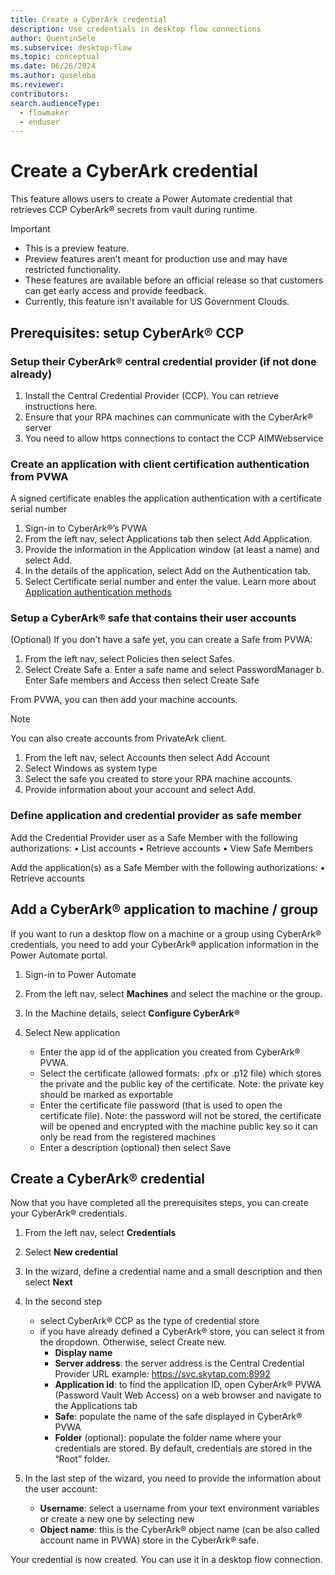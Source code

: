 ```yaml
---
title: Create a CyberArk credential
description: Use credentials in desktop flow connections 
author: QuentinSele
ms.subservice: desktop-flow
ms.topic: conceptual
ms.date: 06/26/2024
ms.author: quseleba
ms.reviewer: 
contributors:
search.audienceType: 
  - flowmaker
  - enduser
---
```


# Create a CyberArk credential

This feature allows users to create a Power Automate credential that retrieves CCP CyberArk® secrets from vault during runtime.

> [!IMPORTANT]
> - This is a preview feature.
> - Preview features aren’t meant for production use and may have restricted functionality.
> - These features are available before an official release so that customers can get early access and provide feedback.
> - Currently, this feature isn't available for US Government Clouds.

## Prerequisites: setup CyberArk® CCP 

### Setup their CyberArk® central credential provider (if not done already)
1.	Install the Central Credential Provider (CCP). You can retrieve instructions here.
2.	Ensure that your RPA machines can communicate with the CyberArk® server
3.	You need to allow https connections to contact the CCP AIMWebservice

### Create an application with client certification authentication from PVWA
A signed certificate enables the application authentication with a certificate serial number

1.	Sign-in to CyberArk®’s PVWA
2.	From the left nav, select Applications tab then select Add Application.  
3.	Provide the information in the Application window (at least a name) and select Add.
4.	In the details of the application, select Add on the Authentication tab.
5.	Select Certificate serial number and enter the value. Learn more about [Application authentication methods](https://docs.cyberark.com/credential-providers/Latest/en/Content/CP%20and%20ASCP/Application-Authentication-Methods-general.htm#ClientCert)

### Setup a CyberArk® safe that contains their user accounts
(Optional) If you don’t have a safe yet, you can create a Safe from PVWA:
1.	From the left nav, select Policies then select Safes.
2.	Select Create Safe
a.	  Enter a safe name and select PasswordManager
b.	  Enter Safe members and Access then select Create Safe

From PVWA, you can then add your machine accounts.

> [!NOTE]
> You can also create accounts from PrivateArk client.

1.	From the left nav, select Accounts then select Add Account
2.	Select Windows as system type
3.	Select the safe you created to store your RPA machine accounts.
4.	Provide information about your account and select Add.

### Define application and credential provider as safe member

Add the Credential Provider user as a Safe Member with the following authorizations:
•	List accounts
•	Retrieve accounts
•	View Safe Members

Add the application(s) as a Safe Member with the following authorizations:
•	Retrieve accounts

## Add a CyberArk® application to machine / group
If you want to run a desktop flow on a machine or a group using CyberArk® credentials, you need to add your CyberArk® application information in the Power Automate portal.
1.	Sign-in to Power Automate
2.	From the left nav, select **Machines** and select the machine or the group.
3.	In the Machine details, select **Configure CyberArk®**

4.	Select New application
    - Enter the app id of the application you created from CyberArk® PVWA.
    - Select the certificate (allowed formats: .pfx or .p12 file) which stores the private and the public key of the certificate. Note: the private key should be marked as exportable
    - Enter the certificate file password (that is used to open the certificate file). Note: the password will not be stored, the certificate will be opened and encrypted with the machine public key so it can only be read from the registered machines
    - Enter a description (optional) then select Save

## Create a CyberArk® credential

Now that you have completed all the prerequisites steps, you can create your CyberArk® credentials.
1.	From the left nav, select **Credentials**
2.	Select **New credential** 
3.	In the wizard, define a credential name and a small description and then select **Next**
4.	In the second step
     - select CyberArk® CCP as the type of credential store
     - if you have already defined a CyberArk® store, you can select it from the dropdown. Otherwise, select Create new.
       - **Display name**
       - **Server address**: the server address is the Central Credential Provider URL example: https://svc.skytap.com:8992
       - **Application id**: to find the application ID, open CyberArk® PVWA (Password Vault Web Access) on a web browser and navigate to the Applications tab
       - **Safe**: populate the name of the safe displayed in CyberArk® PVWA
       - **Folder** (optional): populate the folder name where your credentials are stored. By default, credentials are stored in the “Root” folder.

5.	In the last step of the wizard, you need to provide the information about the user account:
    - **Username**: select a username from your text environment variables or create a new one by selecting new
    - **Object name**: this is the CyberArk® object name (can be also called account name in PVWA) store in the CyberArk® safe.
  
Your credential is now created. You can use it in a desktop flow connection.



